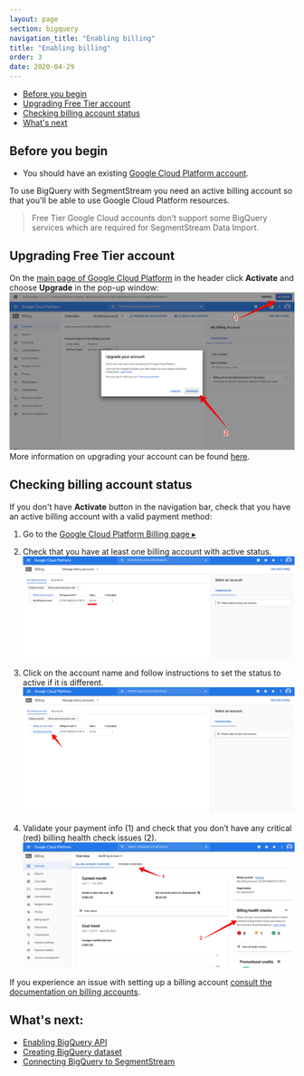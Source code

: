 ```yaml
---
layout: page
section: bigquery
navigation_title: "Enabling billing"
title: "Enabling billing"
order: 3
date: 2020-04-29
---
```


<!---
In this article explained how to Enable BigQuery API if it is not enabled
-->
<ul class="page-navigation">
  <li><a href="#before-you-begin">Before you begin</a></li>
  <li><a href="#upgrading">Upgrading Free Tier account</a></li>
  <li><a href="#checking-account-status">Checking billing account status</a></li>
  <li><a href="#whats-next">What's next</a></li>
</ul>


## Before you begin
* You should have an existing [Google Cloud Platform account](creating-gcp-account).

To use BigQuery with SegmentStream you need an active billing account so that you'll be able to use Google Cloud Platform resources.

> Free Tier Google Cloud accounts don’t support some BigQuery services which are required for SegmentStream Data Import.

## Upgrading Free Tier account
On the [main page of Google Cloud Platform](https://console.cloud.google.com) in the header click **Activate** and choose **Upgrade** in the pop-up window:
![Upgrading BigQuery account](/img/bigquery_billing.1.png)
More information on upgrading your account can be found [here](https://cloud.google.com/free/docs/gcp-free-tier#how-to-upgrade).

## Checking billing account status
If you don't have **Activate** button in the navigation bar, check that you have an active billing account with a valid payment method:
1. Go to the [Google Cloud Platform Billing page ▸](https://console.cloud.google.com/billing) 
2. Check that you have at least one billing account with active status.
![Account with active status](/img/bigquery_billing.2.png)
3. Click on the account name and follow instructions to set the status to active if it is different.
![Click on the account name](/img/bigquery_billing.3.png)

4. Validate your payment info (1) and check that you don’t have any critical (red) billing health check issues (2).
![Check billing status](/img/bigquery_billing.4.png)


If you experience an issue with setting up a billing account [consult the documentation on billing accounts](https://cloud.google.com/billing/docs/how-to/manage-billing-account).


## What's next:
* [Enabling BigQuery API](enabling-bigquery-api)
* [Creating BigQuery dataset](creating-bigquery-dataset)
* [Connecting BigQuery to SegmentStream](connecting-bigquery)
